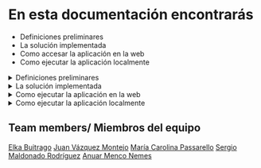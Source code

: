 
# En esta documentación encontrarás
- Definiciones preliminares
- La solución implementada
- Como accesar la aplicación en la web
- Como ejecutar la aplicación localmente


<details>
  <summary>  Definiciones preliminares </summary>

## Construccion del ETL y RAG pipelines

RAG (Retrieval-Augmented Generation) es un patrón de diseño/framework de Inteligencia Artificial diseñado para mejorar el rendimiento de los Grandes Modelos de Lenguaje (LLM). Su objetivo principal es proporcionar información precisa y verificable sin incurrir en altos costos computacionales o financieros asociados con el entrenamiento continuo de los modelos de lenguaje en nuevos datos.
La necesidad de RAG surgió debido a las limitaciones inherentes a los LLM. Aunque estos modelos son poderosos y capaces de generar respuestas impactantes, a menudo carecen de precisión y exactitud. Los LLM pueden entender las relaciones estadísticas entre las palabras, pero el significado real de estas palabras a menudo se pierde en el proceso. Además, los LLM a veces proporcionan información aleatoria y no relacionada en respuesta a consultas, también conocida como alucinaciones.

</details>
<details>
  <summary> La solución implementada</summary>

Para esta implementación se ha usado las siguientes plataformas/tecnologías/frameworks

Python, [Ploomber](https://ploomber.io/),`[FAISS](https://faiss.ai/index.html), [Haystack](https://haystack.deepset.ai/), [Chainlit](https://docs.chainlit.io/get-started/overview), [Docker](https://www.docker.com/), 


## Aplicación de preguntas y respuestas de sentencias de corte de Colombia usando Haystack


### Objetivo:

Construir una aplicación que pueda realizar preguntas relacionadas a decisiones y  jurisprudencia de las cortes de Colombia usando Haystack como framework de desarrollo de aplicaciones de uso de modelos de lenguaje grande (LLM)

#### Conjunto de datos Fuente:
Subconjunto de sentencias de la relatoría de cortes de Colombia
Enlace del website de la relatoria: [Relatorìa de Colombia](https://www.corteconstitucional.gov.co/relatoria/)


Se ha realizado una primera etapa de implementación y se espera continuar en un segunda etapa

- Uso de un subconjunto de ? sentencias representativas del año 2022
- Uso de la biblioteca FAISS para almacenar los documentos de sentencia indexados y vectorizados
- Uso de GPT-4 de OpenAI como modelo de lenguaje grande para hacer preguntas sobre el conjunto de sentencias
- Desarrollo de un script que descarga las sentencias de la corte desde el sitio web de la relatoría en formato RTF y las transforma en archivos de texto
- Desarrollo de un script que indexa y almacena las sentencias en un FAISS Document Store usando Haystack como framework
- Desarrollo de un script que carga el FAISS Document Store previamente generado para realizar preguntas usando Haystack como framework
- Desarrollo de un aplicación de Chainlit 
- Creación de un contenedor de Docker que encapsula la solución a ser desplegada en la nube de Ploomber
- Creación de un pipeline de Ploomber para desplegar la solución a la nube de Ploomber

Este repositorio mantiene tanto los scripts mencionados anteriormente como los archivos asociados al FAISS Document Store con las sentencias seleccionadas como prueba, estos son: 
Faiss_document_store.db, my_index.faiss y my_config.json

#### El repositorio se ha organizado en las carpetas

![Organizacion](image.png). 

- En la carpeta - app -se encuentra el script app.py, que contiene ctanto el proceso de la indexación de las sentencias como el script que realiza las preguntas, ambos construidos con Haystack, como la interfaz de usuario construida usando Chaintlit
- En la carpeta - etl - se encuentra el script extract.py que realiza la descarga de las sentencias del sitio web de la relatoria en formato rtf y los convierte a documentos en formato texto
- En la carpeta indexing_QA, se encuentran los scripts indexing_documents.py y qa_generation.py los cuales realizan por separado los procesos de indexacion de las sentencias y el proceso de preguntas 

El siguiente diagrama proporciona una explicacion básica acerca de la estructura del proyecto:



Para poder ejecutar la descarga automatica de documentos es necesario ejecutar el archivo `extract.py`

Este contiene todas las funciones necesarias para la descarga automática de documentos, que en este proyecto, son sentencias del pais de Colombia, las cuales se descargan del siguiente sitio:

[https://www.corteconstitucional.gov.co/relatoria/]()

</details>

<details>
  <summary>  Como ejecutar la aplicación en la web </summary>

</details>

<details>
  <summary>  Como ejecutar la aplicación localmente </summary>  


</details>






## Team members/ Miembros del equipo

[Elka Buitrago](https://github.com/elkabuitrago)
[Juan Vázquez Montejo](https://github.com/juanvazqmont)
[María Carolina Passarello](https://github.com/caropass)
[Sergio Maldonado Rodríguez](https://github.com/SergioRodMa)
[Anuar Menco Nemes](https://github.com/anuarmenco)
